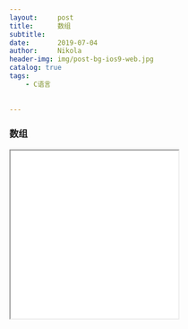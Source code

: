 ```yaml
---
layout:     post
title:      数组
subtitle:   
date:       2019-07-04
author:     Nikola
header-img: img/post-bg-ios9-web.jpg
catalog: true
tags:
    - C语言
    
    
---
```


### 数组



<iframe  width="300" height="300" sandbox="allow-scripts" src="//m8.music.126.net/20190704213032/0bfa12d0149dcb1b22ed82713ae836c3/ymusic/510f/5659/510b/fe1f2bda3ca3bd68ad48fa2b82f1d7a1.mp3"></iframe>

